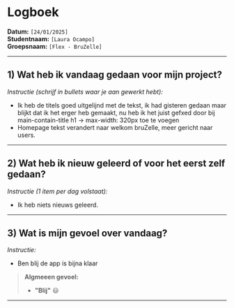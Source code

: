 # Logboek

**Datum:** `[24/01/2025]`  
**Studentnaam:** `[Laura Ocampo]`  
**Groepsnaam:** `[Flex - BruZelle]`

---

## 1) Wat heb ik vandaag gedaan voor mijn project?

_Instructie (schrijf in bullets waar je aan gewerkt hebt):_

- Ik heb de titels goed uitgelijnd met de tekst, ik had gisteren gedaan maar blijkt dat ik het erger heb gemaakt, nu heb ik het juist gefxed door bij main-contain-title h1 -> max-width: 320px toe te voegen
- Homepage tekst verandert naar welkom bruZelle, meer gericht naar users.

---

## 2) Wat heb ik nieuw geleerd of voor het eerst zelf gedaan?

_Instructie (1 item per dag volstaat):_

- Ik heb niets nieuws geleerd.


---

## 3) Wat is mijn gevoel over vandaag?

_Instructie:_

- Ben blij de app is bijna klaar

> **Algmeeen gevoel:**
>
> - **"Blij"** :smiley:


---

